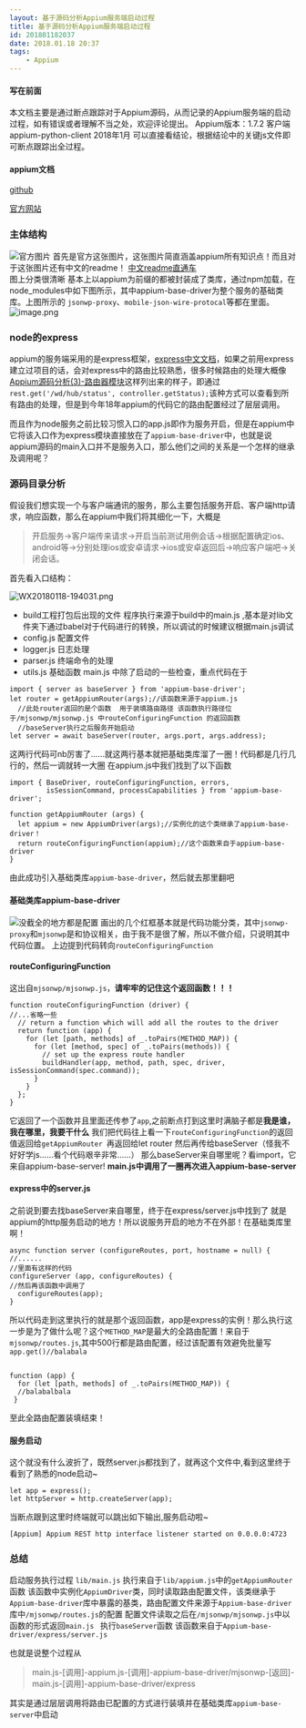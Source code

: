 ```yaml
---
layout: 基于源码分析Appium服务端启动过程
title: 基于源码分析Appium服务端启动过程
id: 201801182037
date: 2018.01.18 20:37
tags:
    - Appium
---
```

#### 写在前面

本文档主要是通过断点跟踪对于Appium源码，从而记录的Appium服务端的启动过程，如有错误或者理解不当之处，欢迎评论提出。
Appium版本：1.7.2 客户端  appium-python-client  2018年1月
可以直接看结论，根据结论中的关键js文件即可断点跟踪出全过程。

#### appium文档

[github](https://github.com/appium)

[官方网站](http://appium.io/)

### 主体结构

![官方图片](http://upload-images.jianshu.io/upload_images/1094385-50476463c0d726b0.png?imageMogr2/auto-orient/strip%7CimageView2/2/w/1240)
首先是官方这张图片，这张图片简直涵盖appium所有知识点！而且对于这张图片还有中文的readme！
[中文readme直通车](https://github.com/appium/appium/blob/master/docs/cn/contributing-to-appium/appium-packages.md)  
图上分类很清晰 基本上以appium为前缀的都被封装成了类库，通过npm加载，在node_modules中如下图所示，其中appium-base-driver为整个服务的基础类库。上图所示的 `jsonwp-proxy`、`mobile-json-wire-protocal`等都在里面。
![image.png](http://upload-images.jianshu.io/upload_images/1094385-aba2f76c6e89ea0a.png?imageMogr2/auto-orient/strip%7CimageView2/2/w/1240)

### node的express
appium的服务端采用的是express框架，[express中文文档](http://www.expressjs.com.cn/)，如果之前用express建立过项目的话，会对express中的路由比较熟悉，很多时候路由的处理大概像[Appium源码分析(3)-路由器模块](http://blog.csdn.net/itfootball/article/details/44707431)这样列出来的样子，即通过`rest.get('/wd/hub/status', controller.getStatus);`该种方式可以查看到所有路由的处理，但是到今年18年appium的代码它的路由配置经过了层层调用。

而且作为node服务之前比较习惯入口的app.js即作为服务开启，但是在appium中它将该入口作为express模块直接放在了`appium-base-driver`中，也就是说appium源码的main入口并不是服务入口，那么他们之间的关系是一个怎样的继承及调用呢？

### 源码目录分析
假设我们想实现一个与客户端通讯的服务，那么主要包括服务开启、客户端http请求，响应函数，那么在appium中我们将其细化一下，大概是
>开启服务->客户端传来请求->开启当前测试用例会话->根据配置确定ios、android等->分别处理ios或安卓请求->ios或安卓返回后->响应客户端吧->关闭会话。

首先看入口结构：

![WX20180118-194031.png](http://upload-images.jianshu.io/upload_images/1094385-3dfc475124e93591.png?imageMogr2/auto-orient/strip%7CimageView2/2/w/1240)
* build工程打包后出现的文件 程序执行来源于build中的main.js ,基本是对lib文件夹下通过babel对于代码进行的转换，所以调试的时候建议根据main.js调试
* config.js 配置文件
* logger.js 日志处理
* parser.js 终端命令的处理
* utils.js 基础函数
main.js 中除了启动的一些检查，重点代码在于
```
import { server as baseServer } from 'appium-base-driver';
let router = getAppiumRouter(args);//该函数来源于appium.js
  //此处router返回的是个函数  用于装填路由路径 该函数执行路径位于/mjsonwp/mjsonwp.js 中routeConfiguringFunction 的返回函数
  //baseServer执行之后服务开始启动
let server = await baseServer(router, args.port, args.address);
```
这两行代码可nb厉害了……就这两行基本就把基础类库溜了一圈！代码都是几行几行的，然后一调就转一大圈
在appium.js中我们找到了以下函数
```
import { BaseDriver, routeConfiguringFunction, errors,
         isSessionCommand, processCapabilities } from 'appium-base-driver';

function getAppiumRouter (args) {
  let appium = new AppiumDriver(args);//实例化的这个类继承了appium-base-driver！
  return routeConfiguringFunction(appium);//这个函数来自于appium-base-driver 
}
```
由此成功引入基础类库`appium-base-driver`，然后就去那里翻吧
#### 基础类库appium-base-driver
![没截全的地方都是配置](http://upload-images.jianshu.io/upload_images/1094385-7201454a76fa3ac1.png?imageMogr2/auto-orient/strip%7CimageView2/2/w/1240)
画出的几个红框基本就是代码功能分类，其中`jsonwp-proxy`和`mjsonwp`是和协议相关，由于我不是很了解，所以不做介绍，只说明其中代码位置。
上边提到代码转向`routeConfiguringFunction `

#### routeConfiguringFunction
这出自`mjsonwp/mjsonwp.js`，**请牢牢的记住这个返回函数！！！**
```
function routeConfiguringFunction (driver) {
//...省略一些
  // return a function which will add all the routes to the driver
  return function (app) {
    for (let [path, methods] of _.toPairs(METHOD_MAP)) {
      for (let [method, spec] of _.toPairs(methods)) {
        // set up the express route handler
        buildHandler(app, method, path, spec, driver, isSessionCommand(spec.command));
      }
    }
  };
}
```
它返回了一个函数并且里面还传参了`app`,之前断点打到这里时满脑子都是**我是谁，我在哪里，我要干什么**
我们把代码往上看一下`routeConfiguringFunction`的返回值返回给`getAppiumRouter `再返回给let router  然后再传给baseServer（怪我不好好学js……看个代码艰辛非常……）
那么baseServer来自哪里呢？看import，它来自appium-base-server!
**main.js中调用了一圈再次进入appium-base-server**

#### express中的server.js
之前说到要去找baseServer来自哪里，终于在express/server.js中找到了  就是appium的http服务启动的地方！所以说服务开启的地方不在外部！在基础类库里啊！
```
async function server (configureRoutes, port, hostname = null) {
//......
//里面有这样的代码
configureServer (app, configureRoutes) {
//然后再该函数中调用了
  configureRoutes(app);
}
```
所以代码走到这里执行的就是那个返回函数，app是express的实例！那么执行这一步是为了做什么呢？这个`METHOD_MAP`是最大的全路由配置！来自于`mjsonwp/routes.js`,其中500行都是路由配置，经过该配置有效避免批量写`app.get()//balabala`
```

function (app) {
  for (let [path, methods] of _.toPairs(METHOD_MAP)) {
  //balabalbala
 }
```
至此全路由配置装填结束！

#### 服务启动
这个就没有什么波折了，既然server.js都找到了，就再这个文件中,看到这里终于看到了熟悉的node启动~
```
let app = express();
let httpServer = http.createServer(app);
```
当断点跟到这里时终端就可以跳出如下输出,服务启动啦~
```
[Appium] Appium REST http interface listener started on 0.0.0.0:4723
```
### 总结

启动服务执行过程
`lib/main.js` 执行来自于`lib/appium.js`中的`getAppiumRouter`函数
该函数中实例化`AppiumDriver`类，同时读取路由配置文件，该类继承于`Appium-base-driver`库中暴露的基类，路由配置文件来源于`Appium-base-driver`库中`/mjsonwp/routes.js`的配置
配置文件读取之后在`/mjsonwp/mjsonwp.js`中以函数的形式返回`main.js ` 执行`baseServer`函数  该函数来自于`Appium-base-driver/express/server.js`

也就是说整个过程从
>main.js-[调用]-appium.js-[调用]-appium-base-driver/mjsonwp-[返回]-main.js-[调用]-appium-base-driver/express

其实是通过层层调用将路由已配置的方式进行装填并在基础类库`appium-base-server`中启动



